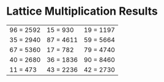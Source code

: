 # Lattice Multiplication Results

|   |   |   |
|---|---|---|
| 96 = 2592 | 15 = 930 | 19 = 1197 |
| 35 = 2940 | 87 = 4611 | 59 = 5664 |
| 67 = 5360 | 17 = 782 | 79 = 4740 |
| 40 = 2680 | 36 = 1836 | 90 = 8460 |
| 11 = 473 | 43 = 2236 | 42 = 2730 |
